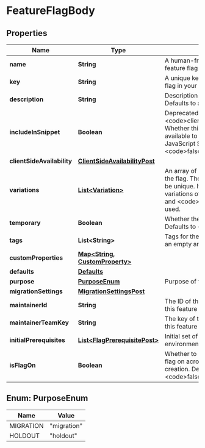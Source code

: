 

# FeatureFlagBody


## Properties

| Name | Type | Description | Notes |
|------------ | ------------- | ------------- | -------------|
|**name** | **String** | A human-friendly name for the feature flag |  |
|**key** | **String** | A unique key used to reference the flag in your code |  |
|**description** | **String** | Description of the feature flag. Defaults to an empty string. |  [optional] |
|**includeInSnippet** | **Boolean** | Deprecated, use &lt;code&gt;clientSideAvailability&lt;/code&gt;. Whether this flag should be made available to the client-side JavaScript SDK. Defaults to &lt;code&gt;false&lt;/code&gt;. |  [optional] |
|**clientSideAvailability** | [**ClientSideAvailabilityPost**](ClientSideAvailabilityPost.md) |  |  [optional] |
|**variations** | [**List&lt;Variation&gt;**](Variation.md) | An array of possible variations for the flag. The variation values must be unique. If omitted, two boolean variations of &lt;code&gt;true&lt;/code&gt; and &lt;code&gt;false&lt;/code&gt; will be used. |  [optional] |
|**temporary** | **Boolean** | Whether the flag is a temporary flag. Defaults to &lt;code&gt;true&lt;/code&gt;. |  [optional] |
|**tags** | **List&lt;String&gt;** | Tags for the feature flag. Defaults to an empty array. |  [optional] |
|**customProperties** | [**Map&lt;String, CustomProperty&gt;**](CustomProperty.md) |  |  [optional] |
|**defaults** | [**Defaults**](Defaults.md) |  |  [optional] |
|**purpose** | [**PurposeEnum**](#PurposeEnum) | Purpose of the flag |  [optional] |
|**migrationSettings** | [**MigrationSettingsPost**](MigrationSettingsPost.md) |  |  [optional] |
|**maintainerId** | **String** | The ID of the member who maintains this feature flag |  [optional] |
|**maintainerTeamKey** | **String** | The key of the team that maintains this feature flag |  [optional] |
|**initialPrerequisites** | [**List&lt;FlagPrerequisitePost&gt;**](FlagPrerequisitePost.md) | Initial set of prerequisite flags for all environments |  [optional] |
|**isFlagOn** | **Boolean** | Whether to automatically turn the flag on across all environments at creation. Defaults to &lt;code&gt;false&lt;/code&gt;. |  [optional] |



## Enum: PurposeEnum

| Name | Value |
|---- | -----|
| MIGRATION | &quot;migration&quot; |
| HOLDOUT | &quot;holdout&quot; |



